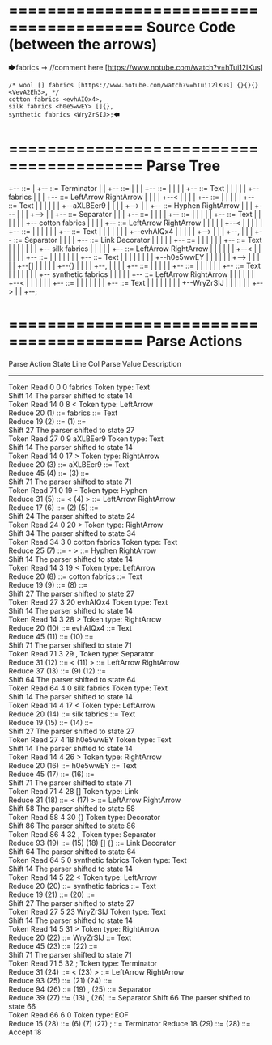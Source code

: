 ========================================
Source Code (between the arrows)
========================================

🡆fabrics <aXLBEer9> -> //comment here [https://www.notube.com/watch?v=hTui12lKus]

    /* wool [] fabrics [https://www.notube.com/watch?v=hTui12lKus] {}{}{} <VevA2Eh3>, */
    cotton fabrics <evhAIQx4>,
    silk fabrics <h0e5wwEY> []{},
    synthetic fabrics <WryZrSIJ>;🡄

========================================
Parse Tree
========================================

+--<scripture> ::= <expression>
|  +--<expression> ::= <item> <producer> <item-or-expression-list> Terminator
|  |  +--<item> ::= <text> <tag>
|  |  |  +--<text> ::= <text-chunk>
|  |  |  |  +--<text-chunk> ::= Text
|  |  |  |  |  +--fabrics 
|  |  |  +--<tag> ::= LeftArrow <text> RightArrow
|  |  |  |  +--<
|  |  |  |  +--<text> ::= <text-chunk>
|  |  |  |  |  +--<text-chunk> ::= Text
|  |  |  |  |  |  +--aXLBEer9
|  |  |  |  +-->
|  |  +--<producer> ::= Hyphen RightArrow
|  |  |  +---
|  |  |  +-->
|  |  +--<item-or-expression-list> ::= <item> Separator <item-or-expression-list>
|  |  |  +--<item> ::= <text> <tag>
|  |  |  |  +--<text> ::= <text-chunk>
|  |  |  |  |  +--<text-chunk> ::= Text
|  |  |  |  |  |  +--    cotton fabrics 
|  |  |  |  +--<tag> ::= LeftArrow <text> RightArrow
|  |  |  |  |  +--<
|  |  |  |  |  +--<text> ::= <text-chunk>
|  |  |  |  |  |  +--<text-chunk> ::= Text
|  |  |  |  |  |  |  +--evhAIQx4
|  |  |  |  |  +-->
|  |  |  +--,
|  |  |  +--<item-or-expression-list> ::= <item> Separator <item>
|  |  |  |  +--<item> ::= <text> <tag> Link Decorator
|  |  |  |  |  +--<text> ::= <text-chunk>
|  |  |  |  |  |  +--<text-chunk> ::= Text
|  |  |  |  |  |  |  +--    silk fabrics 
|  |  |  |  |  +--<tag> ::= LeftArrow <text> RightArrow
|  |  |  |  |  |  +--<
|  |  |  |  |  |  +--<text> ::= <text-chunk>
|  |  |  |  |  |  |  +--<text-chunk> ::= Text
|  |  |  |  |  |  |  |  +--h0e5wwEY
|  |  |  |  |  |  +-->
|  |  |  |  |  +--[]
|  |  |  |  |  +--{}
|  |  |  |  +--,
|  |  |  |  +--<item> ::= <text> <tag>
|  |  |  |  |  +--<text> ::= <text-chunk>
|  |  |  |  |  |  +--<text-chunk> ::= Text
|  |  |  |  |  |  |  +--    synthetic fabrics 
|  |  |  |  |  +--<tag> ::= LeftArrow <text> RightArrow
|  |  |  |  |  |  +--<
|  |  |  |  |  |  +--<text> ::= <text-chunk>
|  |  |  |  |  |  |  +--<text-chunk> ::= Text
|  |  |  |  |  |  |  |  +--WryZrSIJ
|  |  |  |  |  |  +-->
|  |  +--;


========================================
Parse Actions
========================================

Parse Action      State    Line     Col   Parse Value                        Description                                                             
---------------   -----   -----   -----   --------------------------------   ------------------------------------------------------------------------
Token Read            0       0       0   fabrics                            Token type: Text                                                        
Shift                14                                                      The parser shifted to state 14                                          
Token Read           14       0       8   <                                  Token type: LeftArrow                                                   
Reduce               20                   (1) ::= fabrics                    <text-chunk> ::= Text                                                   
Reduce               19                   (2) ::= (1)                        <text> ::= <text-chunk>                                                 
Shift                27                                                      The parser shifted to state 27                                          
Token Read           27       0       9   aXLBEer9                           Token type: Text                                                        
Shift                14                                                      The parser shifted to state 14                                          
Token Read           14       0      17   >                                  Token type: RightArrow                                                  
Reduce               20                   (3) ::= aXLBEer9                   <text-chunk> ::= Text                                                   
Reduce               45                   (4) ::= (3)                        <text> ::= <text-chunk>                                                 
Shift                71                                                      The parser shifted to state 71                                          
Token Read           71       0      19   -                                  Token type: Hyphen                                                      
Reduce               31                   (5) ::= < (4) >                    <tag> ::= LeftArrow <text> RightArrow                                   
Reduce               17                   (6) ::= (2) (5)                    <item> ::= <text> <tag>                                                 
Shift                24                                                      The parser shifted to state 24                                          
Token Read           24       0      20   >                                  Token type: RightArrow                                                  
Shift                34                                                      The parser shifted to state 34                                          
Token Read           34       3       0       cotton fabrics                 Token type: Text                                                        
Reduce               25                   (7) ::= - >                        <producer> ::= Hyphen RightArrow                                        
Shift                14                                                      The parser shifted to state 14                                          
Token Read           14       3      19   <                                  Token type: LeftArrow                                                   
Reduce               20                   (8) ::=     cotton fabrics         <text-chunk> ::= Text                                                   
Reduce               19                   (9) ::= (8)                        <text> ::= <text-chunk>                                                 
Shift                27                                                      The parser shifted to state 27                                          
Token Read           27       3      20   evhAIQx4                           Token type: Text                                                        
Shift                14                                                      The parser shifted to state 14                                          
Token Read           14       3      28   >                                  Token type: RightArrow                                                  
Reduce               20                   (10) ::= evhAIQx4                  <text-chunk> ::= Text                                                   
Reduce               45                   (11) ::= (10)                      <text> ::= <text-chunk>                                                 
Shift                71                                                      The parser shifted to state 71                                          
Token Read           71       3      29   ,                                  Token type: Separator                                                   
Reduce               31                   (12) ::= < (11) >                  <tag> ::= LeftArrow <text> RightArrow                                   
Reduce               37                   (13) ::= (9) (12)                  <item> ::= <text> <tag>                                                 
Shift                64                                                      The parser shifted to state 64                                          
Token Read           64       4       0       silk fabrics                   Token type: Text                                                        
Shift                14                                                      The parser shifted to state 14                                          
Token Read           14       4      17   <                                  Token type: LeftArrow                                                   
Reduce               20                   (14) ::=     silk fabrics          <text-chunk> ::= Text                                                   
Reduce               19                   (15) ::= (14)                      <text> ::= <text-chunk>                                                 
Shift                27                                                      The parser shifted to state 27                                          
Token Read           27       4      18   h0e5wwEY                           Token type: Text                                                        
Shift                14                                                      The parser shifted to state 14                                          
Token Read           14       4      26   >                                  Token type: RightArrow                                                  
Reduce               20                   (16) ::= h0e5wwEY                  <text-chunk> ::= Text                                                   
Reduce               45                   (17) ::= (16)                      <text> ::= <text-chunk>                                                 
Shift                71                                                      The parser shifted to state 71                                          
Token Read           71       4      28   []                                 Token type: Link                                                        
Reduce               31                   (18) ::= < (17) >                  <tag> ::= LeftArrow <text> RightArrow                                   
Shift                58                                                      The parser shifted to state 58                                          
Token Read           58       4      30   {}                                 Token type: Decorator                                                   
Shift                86                                                      The parser shifted to state 86                                          
Token Read           86       4      32   ,                                  Token type: Separator                                                   
Reduce               93                   (19) ::= (15) (18) [] {}           <item> ::= <text> <tag> Link Decorator                                  
Shift                64                                                      The parser shifted to state 64                                          
Token Read           64       5       0       synthetic fabrics              Token type: Text                                                        
Shift                14                                                      The parser shifted to state 14                                          
Token Read           14       5      22   <                                  Token type: LeftArrow                                                   
Reduce               20                   (20) ::=     synthetic fabrics     <text-chunk> ::= Text                                                   
Reduce               19                   (21) ::= (20)                      <text> ::= <text-chunk>                                                 
Shift                27                                                      The parser shifted to state 27                                          
Token Read           27       5      23   WryZrSIJ                           Token type: Text                                                        
Shift                14                                                      The parser shifted to state 14                                          
Token Read           14       5      31   >                                  Token type: RightArrow                                                  
Reduce               20                   (22) ::= WryZrSIJ                  <text-chunk> ::= Text                                                   
Reduce               45                   (23) ::= (22)                      <text> ::= <text-chunk>                                                 
Shift                71                                                      The parser shifted to state 71                                          
Token Read           71       5      32   ;                                  Token type: Terminator                                                  
Reduce               31                   (24) ::= < (23) >                  <tag> ::= LeftArrow <text> RightArrow                                   
Reduce               93                   (25) ::= (21) (24)                 <item> ::= <text> <tag>                                                 
Reduce               94                   (26) ::= (19) , (25)               <item-or-expression-list> ::= <item> Separator <item>                   
Reduce               39                   (27) ::= (13) , (26)               <item-or-expression-list> ::= <item> Separator <item-or-expression-list>
Shift                66                                                      The parser shifted to state 66                                          
Token Read           66       6       0                                      Token type: EOF                                                         
Reduce               15                   (28) ::= (6) (7) (27) ;            <expression> ::= <item> <producer> <item-or-expression-list> Terminator 
Reduce               18                   (29) ::= (28)                      <scripture> ::= <expression>                                            
Accept               18                                                                                                                              


